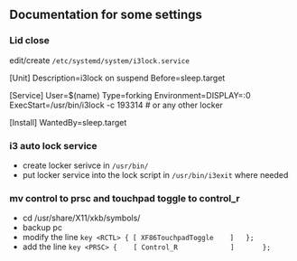 ## Documentation for some settings

### Lid close

edit/create `/etc/systemd/system/i3lock.service`

[Unit]
Description=i3lock on suspend
Before=sleep.target

[Service]
User=$(name)
Type=forking
Environment=DISPLAY=:0
ExecStart=/usr/bin/i3lock -c 193314 # or any other locker

[Install]
WantedBy=sleep.target

### i3 auto lock service

* create locker serivce in `/usr/bin/`
* put locker service into the lock script in `/usr/bin/i3exit` where needed

### mv control to prsc and touchpad toggle to control_r

* cd /usr/share/X11/xkb/symbols/
* backup pc
* modify the line `key <RCTL> {	[ XF86TouchpadToggle	]	};`
* add the line `key <PRSC> {    [ Control_R             ]       };`

